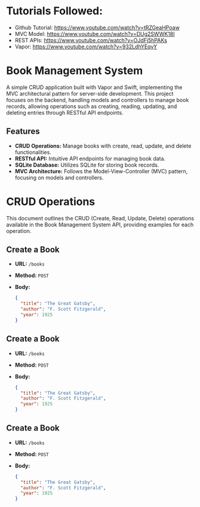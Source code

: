 # Tutorials Followed:
- Github Tutorial: https://www.youtube.com/watch?v=tRZGeaHPoaw
- MVC Model: https://www.youtube.com/watch?v=DUg2SWWK18I
- REST APIs: https://www.youtube.com/watch?v=OJdFj5hPAKs
- Vapor: https://www.youtube.com/watch?v=932LdhYEqyY

# Book Management System

A simple CRUD application built with Vapor and Swift, implementing the MVC architectural pattern for server-side development. This project focuses on the backend, handling models and controllers to manage book records, allowing operations such as creating, reading, updating, and deleting entries through RESTful API endpoints.

## Features

- **CRUD Operations:** Manage books with create, read, update, and delete functionalities.
- **RESTful API:** Intuitive API endpoints for managing book data.
- **SQLite Database:** Utilizes SQLite for storing book records.
- **MVC Architecture:** Follows the Model-View-Controller (MVC) pattern, focusing on models and controllers.

# CRUD Operations

This document outlines the CRUD (Create, Read, Update, Delete) operations available in the Book Management System API, providing examples for each operation.

## Create a Book

- **URL:** `/books`
- **Method:** `POST`
- **Body:**

  ```json
  {
    "title": "The Great Gatsby",
    "author": "F. Scott Fitzgerald",
    "year": 1925
  }

## Create a Book

- **URL:** `/books`
- **Method:** `POST`
- **Body:**

  ```json
  {
    "title": "The Great Gatsby",
    "author": "F. Scott Fitzgerald",
    "year": 1925
  }
  
## Create a Book

- **URL:** `/books`
- **Method:** `POST`
- **Body:**

  ```json
  {
    "title": "The Great Gatsby",
    "author": "F. Scott Fitzgerald",
    "year": 1925
  }

